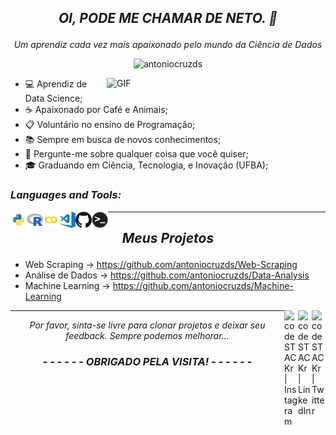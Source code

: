 ## <p align="center">*OI, PODE ME CHAMAR DE NETO. 👋*</p>
*<p align="center">
Um aprendiz cada vez mais apaixonado pelo mundo da Ciência de Dados</p>*
<p align="center"> <img src="https://komarev.com/ghpvc/?username=antoniocruzds" alt="antoniocruzds" /> </p>
<img align="right" alt="GIF" src="https://raw.githubusercontent.com/MicaelliMedeiros/micaellimedeiros/master/image/computer-illustration.png" width="350px" />

- 💻 Aprendiz de Data Science;
- ☕ Apaixonado por Café e Animais;
- 📋 Voluntário no ensino de Programação;
- 📚 Sempre em busca de novos conhecimentos;
- 💬 Pergunte-me sobre qualquer coisa que você quiser;
- 🎓 Graduando em Ciência, Tecnologia, e Inovação (UFBA);

### *Languages and Tools:*
<img align="left" alt="Python" width="26px" src="https://raw.githubusercontent.com/github/explore/80688e429a7d4ef2fca1e82350fe8e3517d3494d/topics/python/python.png" />
<img align="left" alt="R" width="26px" src="https://raw.githubusercontent.com/github/explore/80688e429a7d4ef2fca1e82350fe8e3517d3494d/topics/r/r.png" />
<img align="left" alt="Colab" width="26px" src="https://github.com/beafreitasx/beafreitasx/blob/master/colab_favicon_256px.png" />
<img align="left" alt="Visual Studio Code" width="26px" src="https://raw.githubusercontent.com/github/explore/80688e429a7d4ef2fca1e82350fe8e3517d3494d/topics/visual-studio-code/visual-studio-code.png" />
<img align="left" alt="GitHub" width="26px" src="https://raw.githubusercontent.com/github/explore/78df643247d429f6cc873026c0622819ad797942/topics/github/github.png" />
<img align="left" alt="Terminal" width="26px" src="https://raw.githubusercontent.com/github/explore/80688e429a7d4ef2fca1e82350fe8e3517d3494d/topics/terminal/terminal.png" />

---

 ## <p align="center">*Meus Projetos*<p/>
 - Web Scraping -> https://github.com/antoniocruzds/Web-Scraping
 - Análise de Dados -> https://github.com/antoniocruzds/Data-Analysis
 - Machine Learning -> https://github.com/antoniocruzds/Machine-Learning

[<img align="right" alt="codeSTACKr | Twitter" width="22px" src="https://cdn.jsdelivr.net/npm/simple-icons@v3/icons/twitter.svg" />][twitter]

[<img align="right" alt="codeSTACKr | LinkedIn" width="22px" src="https://cdn.jsdelivr.net/npm/simple-icons@v3/icons/linkedin.svg" />][linkedin]

[<img align="right" alt="codeSTACKr | Instagram" width="22px" src="https://cdn.jsdelivr.net/npm/simple-icons@v3/icons/instagram.svg" />][instagram]

[twitter]: https://twitter.com/Antoniocruzds
[instagram]: https://instagram.com/Antoniocruz.ds
[linkedin]: https://linkedin.com/in/antoniocruzds

---

*<p align="center">Por favor, sinta-se livre para clonar projetos e deixar seu feedback. Sempre podemos melhorar...</p>*
### <p align="center">- - - - - - *OBRIGADO PELA VISITA!* - - - - - -</p>
